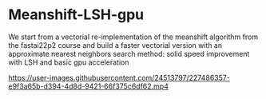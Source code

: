 # Meanshift-LSH-gpu
We start from a vectorial re-implementation of the meanshift algorithm from the fastai22p2 course and build a faster vectorial version with an approximate nearest neighbors search method: solid speed improvement with LSH and basic gpu acceleration






https://user-images.githubusercontent.com/24513797/227486357-e9f3a65b-d394-4d8d-9421-66f375c6df62.mp4

